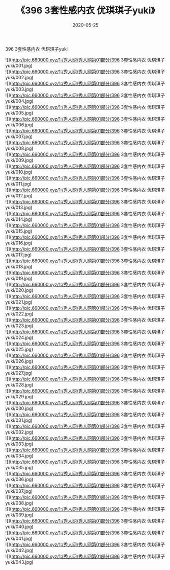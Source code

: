 ﻿---
layout: post
title:  《396 3套性感内衣 优琪琪子yuki》
date:   2020-05-25
img: http://pic.660000.xyz/1:/秀人网/秀人网第01部分/396 3套性感内衣 优琪琪子yuki/000.jpg
categories: [美女, 清纯, 唯美]
---

396 3套性感内衣 优琪琪子yuki

  ![](http://pic.660000.xyz/1:/秀人网/秀人网第01部分/396 3套性感内衣 优琪琪子yuki/001.jpg) <br> ![](http://pic.660000.xyz/1:/秀人网/秀人网第01部分/396 3套性感内衣 优琪琪子yuki/002.jpg) <br> ![](http://pic.660000.xyz/1:/秀人网/秀人网第01部分/396 3套性感内衣 优琪琪子yuki/003.jpg) <br> ![](http://pic.660000.xyz/1:/秀人网/秀人网第01部分/396 3套性感内衣 优琪琪子yuki/004.jpg) <br> ![](http://pic.660000.xyz/1:/秀人网/秀人网第01部分/396 3套性感内衣 优琪琪子yuki/005.jpg) <br> ![](http://pic.660000.xyz/1:/秀人网/秀人网第01部分/396 3套性感内衣 优琪琪子yuki/006.jpg) <br> ![](http://pic.660000.xyz/1:/秀人网/秀人网第01部分/396 3套性感内衣 优琪琪子yuki/007.jpg) <br> ![](http://pic.660000.xyz/1:/秀人网/秀人网第01部分/396 3套性感内衣 优琪琪子yuki/008.jpg) <br> ![](http://pic.660000.xyz/1:/秀人网/秀人网第01部分/396 3套性感内衣 优琪琪子yuki/009.jpg) <br> ![](http://pic.660000.xyz/1:/秀人网/秀人网第01部分/396 3套性感内衣 优琪琪子yuki/010.jpg) <br> ![](http://pic.660000.xyz/1:/秀人网/秀人网第01部分/396 3套性感内衣 优琪琪子yuki/011.jpg) <br> ![](http://pic.660000.xyz/1:/秀人网/秀人网第01部分/396 3套性感内衣 优琪琪子yuki/012.jpg) <br> ![](http://pic.660000.xyz/1:/秀人网/秀人网第01部分/396 3套性感内衣 优琪琪子yuki/013.jpg) <br> ![](http://pic.660000.xyz/1:/秀人网/秀人网第01部分/396 3套性感内衣 优琪琪子yuki/014.jpg) <br> ![](http://pic.660000.xyz/1:/秀人网/秀人网第01部分/396 3套性感内衣 优琪琪子yuki/015.jpg) <br> ![](http://pic.660000.xyz/1:/秀人网/秀人网第01部分/396 3套性感内衣 优琪琪子yuki/016.jpg) <br> ![](http://pic.660000.xyz/1:/秀人网/秀人网第01部分/396 3套性感内衣 优琪琪子yuki/017.jpg) <br> ![](http://pic.660000.xyz/1:/秀人网/秀人网第01部分/396 3套性感内衣 优琪琪子yuki/018.jpg) <br> ![](http://pic.660000.xyz/1:/秀人网/秀人网第01部分/396 3套性感内衣 优琪琪子yuki/019.jpg) <br> ![](http://pic.660000.xyz/1:/秀人网/秀人网第01部分/396 3套性感内衣 优琪琪子yuki/020.jpg) <br> ![](http://pic.660000.xyz/1:/秀人网/秀人网第01部分/396 3套性感内衣 优琪琪子yuki/021.jpg) <br> ![](http://pic.660000.xyz/1:/秀人网/秀人网第01部分/396 3套性感内衣 优琪琪子yuki/022.jpg) <br> ![](http://pic.660000.xyz/1:/秀人网/秀人网第01部分/396 3套性感内衣 优琪琪子yuki/023.jpg) <br> ![](http://pic.660000.xyz/1:/秀人网/秀人网第01部分/396 3套性感内衣 优琪琪子yuki/024.jpg) <br> ![](http://pic.660000.xyz/1:/秀人网/秀人网第01部分/396 3套性感内衣 优琪琪子yuki/025.jpg) <br> ![](http://pic.660000.xyz/1:/秀人网/秀人网第01部分/396 3套性感内衣 优琪琪子yuki/026.jpg) <br> ![](http://pic.660000.xyz/1:/秀人网/秀人网第01部分/396 3套性感内衣 优琪琪子yuki/027.jpg) <br> ![](http://pic.660000.xyz/1:/秀人网/秀人网第01部分/396 3套性感内衣 优琪琪子yuki/028.jpg) <br> ![](http://pic.660000.xyz/1:/秀人网/秀人网第01部分/396 3套性感内衣 优琪琪子yuki/029.jpg) <br> ![](http://pic.660000.xyz/1:/秀人网/秀人网第01部分/396 3套性感内衣 优琪琪子yuki/030.jpg) <br> ![](http://pic.660000.xyz/1:/秀人网/秀人网第01部分/396 3套性感内衣 优琪琪子yuki/031.jpg) <br> ![](http://pic.660000.xyz/1:/秀人网/秀人网第01部分/396 3套性感内衣 优琪琪子yuki/032.jpg) <br> ![](http://pic.660000.xyz/1:/秀人网/秀人网第01部分/396 3套性感内衣 优琪琪子yuki/033.jpg) <br> ![](http://pic.660000.xyz/1:/秀人网/秀人网第01部分/396 3套性感内衣 优琪琪子yuki/034.jpg) <br> ![](http://pic.660000.xyz/1:/秀人网/秀人网第01部分/396 3套性感内衣 优琪琪子yuki/035.jpg) <br> ![](http://pic.660000.xyz/1:/秀人网/秀人网第01部分/396 3套性感内衣 优琪琪子yuki/036.jpg) <br> ![](http://pic.660000.xyz/1:/秀人网/秀人网第01部分/396 3套性感内衣 优琪琪子yuki/037.jpg) <br> ![](http://pic.660000.xyz/1:/秀人网/秀人网第01部分/396 3套性感内衣 优琪琪子yuki/038.jpg) <br> ![](http://pic.660000.xyz/1:/秀人网/秀人网第01部分/396 3套性感内衣 优琪琪子yuki/039.jpg) <br> ![](http://pic.660000.xyz/1:/秀人网/秀人网第01部分/396 3套性感内衣 优琪琪子yuki/040.jpg) <br> ![](http://pic.660000.xyz/1:/秀人网/秀人网第01部分/396 3套性感内衣 优琪琪子yuki/041.jpg) <br> ![](http://pic.660000.xyz/1:/秀人网/秀人网第01部分/396 3套性感内衣 优琪琪子yuki/042.jpg) <br> ![](http://pic.660000.xyz/1:/秀人网/秀人网第01部分/396 3套性感内衣 优琪琪子yuki/043.jpg) <br>